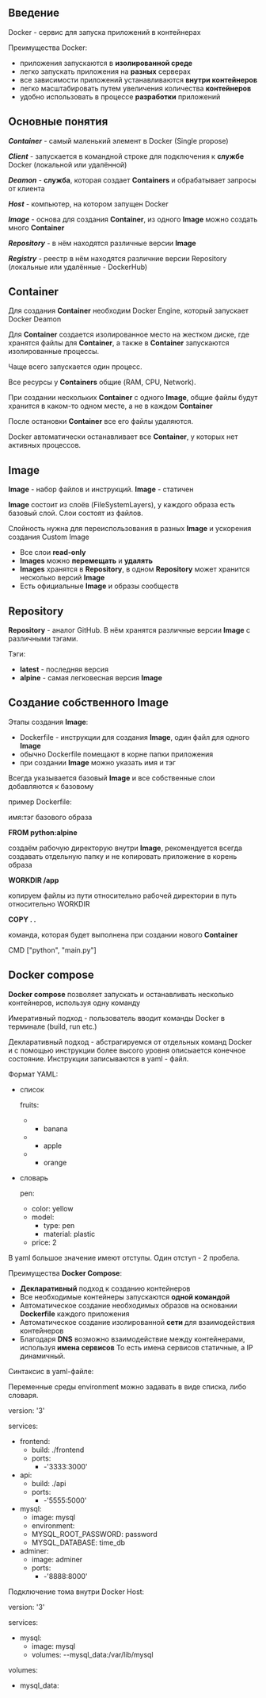 ## Введение ##
Docker - сервис для запуска приложений в контейнерах

Преимущества Docker:
- приложения запускаются в **изолированной среде**
- легко запускать приложения на **разных** серверах 
- все зависимости приложений устанавливаются **внутри контейнеров**
- легко масштабировать путем увеличения количества **контейнеров**
- удобно использовать в процессе **разработки** приложений

## Основные понятия ##
_**Container**_ - самый маленький элемент в Docker (Single propose)

_**Client**_ - запускается в командной строке для подключения к **службе** Docker (локальной или удалённой)

_**Deamon**_ - **служба**, которая создает **Containers** и обрабатывает запросы от клиента

_**Host**_ - компьютер, на котором запущен Docker

_**Image**_ - основа для создания **Container**, из одного **Image** можно создать много **Container**

_**Repository**_ - в нём находятся различные версии **Image**

_**Registry**_ - реестр в нём находятся различние версии Repository (локальные или удалённые - DockerHub)

## Container ##

Для создания **Container** необходим Docker Engine, который запускает Docker Deamon

Для **Container** создается изолированное место на жестком диске, где хранятся файлы для **Container**, 
а также в **Container** запускаются изолированные процессы.

Чаще всего запускается один процесс.

Все ресурсы у **Containers** общие (RAM, CPU, Network).

При создании нескольких **Container** с одного **Image**, общие файлы будут хранится в каком-то одном месте,
а не в каждом **Container**

После остановки **Container** все его файлы удаляются.

Docker автоматически останавливает все **Container**, у которых нет активных процессов.

## Image ##

**Image** - набор файлов и инструкций. **Image** - статичен

**Image** состоит из слоёв (FileSystemLayers), у каждого образа есть базовый слой.
Слои состоят из файлов.

Слойность нужна для переиспользования в разных **Image** и ускорения создания Custom Image

- Все слои **read-only**
- **Images** можно **перемещать** и **удалять**
- **Images** хранятся в **Repository**, в одном **Repository** может хранится несколько версий **Image**
- Есть официальные **Image** и образы сообществ

## Repository ##

**Repository** - аналог GitHub. В нём хранятся различные версии **Image** с различными тэгами.

Тэги:
- **latest** - последняя версия
- **alpine** - самая легковесная версия **Image**

## Создание собственного Image ##

Этапы создания **Image**:
- Dockerfile - инструкции для создания **Image**, один файл для одного **Image**
- обычно Dockerfile помещают в корне папки приложения
- при создании **Image** можно указать имя и тэг

Всегда указывается базовый **Image** и все собственные слои добавляются к базовому

пример Dockerfile:

имя:тэг базового образа

**FROM python:alpine**

создаём рабочую директорую внутри **Image**, рекомендуется всегда создавать 
отдельную папку и не копировать приложение в корень образа


**WORKDIR /app**


копируем файлы из пути относительно рабочей директории в путь относительно WORKDIR

**COPY . .**


команда, которая будет выполнена при создании нового **Container**

CMD ["python", "main.py"] 

## Docker compose ##

**Docker compose** позволяет запускать и останавливать несколько контейнеров, используя одну команду

Имеративный подход - пользователь вводит команды Docker в терминале (build, run etc.)

Декларативный подход - абстрагируемся от отдельных команд Docker и с помощью инструкции более высого уровня описыается конечное состояние.
Инструкции записываются в yaml - файл.

Формат YAML:
- список

  fruits:
  - - banana
  - - apple
  - - orange

- словарь

  pen:
    - color: yellow
    - model:
      - type: pen
      - material: plastic
    - price: 2

В yaml большое значение имеют отступы. Один отступ - 2 пробела.

Преимущества **Docker Compose**:
- **Декларативный** подход к созданию контейнеров
- Все необходимые контейнеры запускаются **одной командой**
- Автоматическое создание необходимых образов на основании **Dockerfile** каждого приложения
- Автоматическое создание изолированной **сети** для взаимодействия контейнеров
- Благодаря **DNS** возможно взаимодействие между контейнерами, используя **имена сервисов**
То есть имена сервисов статичные, а IP динамичный.

Синтаксис в yaml-файле:

Переменные среды environment можно задавать в виде списка, либо словаря.

version: '3'

services:

  - frontend:
    - build: ./frontend
    - ports:
      - -'3333:3000'
  - api:
    - build: ./api
    - ports:
      - -'5555:5000'
  - mysql:
    - image: mysql
    - environment:
    - MYSQL_ROOT_PASSWORD: password
    - MYSQL_DATABASE: time_db
  - adminer:
    - image: adminer
    - ports:
      - -'8888:8000'

Подключение тома внутри Docker Host:

version: '3'

services:

  - mysql:
    - image: mysql
    - volumes: 
      --mysql_data:/var/lib/mysql

volumes:

  - mysql_data:
